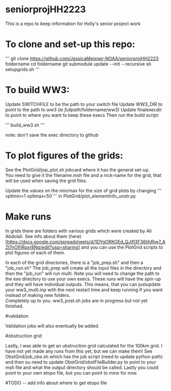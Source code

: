 # seniorprojHH2223


This is a repo to keep information for Holly's senior project work


# To clone and set-up this repo: 

'''
git clone https://github.com/JessicaMeixner-NOAA/seniorprojHH2223 foldername
cd foldername
git submodule update --init --recursive 
sh setupgrids.sh
'''

# To build WW3: 
Update SWITCHFILE to be the path to your switch file 
Update WW3_DIR to point to the path to ww3 (ie $fullpath/$foldername/ww3) 
Update finalexecdir to point to where you want to keep these execs 
Then run the build script: 

'''
build_ww3.sh
'''

note: don't save the exec directory to github 



# To plot figures of the grids: 

See the PlotGrid/jop_plot.sh jobcard where it has the general set-up.  
You need to give it the filename.msh file and  a nick-name for the 
grid, that will be used when saving the grid files. 

Update the values on the min/max for the size of grid plots by changing 
'''
  vpltmin=1
  vpltmax=50
'''
in 
PlotGrid/plot_elementinfo_unstr.py

# Make runs 

In grids there are folders with various grids which were created by Ali Abdolali. 
See info about them (here)[https://docs.google.com/spreadsheets/d/1DYgORKOEd_QJifl3F36tihRiw7_AZI7nOIfjRpxr8Ng/edit?usp=sharing] 
and you can use the PlotGrid scripts to plot figures of each of them. 

In each of the grid directories, there is a "job_prep.sh" and then a "job_run.sh" 
The job_prep will create all the input files in the directory and then 
the "job_run" will run multi.  Note you will need to change the path to the 
exe directory to use your own execs. These runs will have the spin-up and they will 
have individual outputs.  This means, that you can justupdate your ww3_multi.inp with 
the next restart time and keep running if you want instead of making new folders.  
Completely up to you. ww3_post.sh jobs are in progress but not yet finished.  

#validation

Validation jobs will also eventually be added. 

#obstruction grid 

Lastly, I was able to get an ubstruction grid calculated for the 100km grid.  I have not yet made any runs from this yet, but we can make them!   See ObstGrid/job_obs.sh which has the job script (need to update python path) and then ou need to update ObstGrid/obstFileBuilder.py to point to your msh file and what the output directory should be called.  Lastly you could point to your own etopo file, but you can point to mine for now.  

#TODO -- add info about where to get etopo file

 








